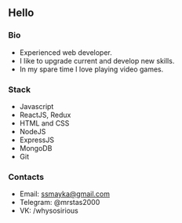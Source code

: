 ## Hello

### Bio
- Experienced web developer.
- I like to upgrade current and develop new skills.
- In my spare time I love playing video games.

### Stack
- Javascript
- ReactJS, Redux
- HTML and CSS
- NodeJS
- ExpressJS
- MongoDB
- Git

### Contacts
- Email: ssmayka@gmail.com
- Telegram: @mrstas2000
- VK: /whysosirious
